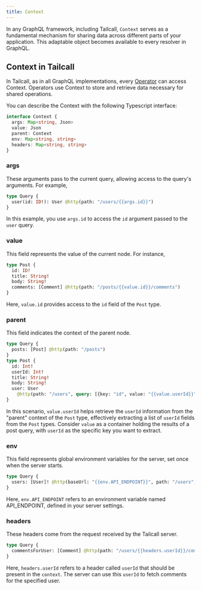 ```yaml
---
title: Context
---
```


In any GraphQL framework, including Tailcall, `Context` serves as a fundamental mechanism for sharing data across different parts of your application. This adaptable object becomes available to every resolver in GraphQL.

## Context in Tailcall

In Tailcall, as in all GraphQL implementations, every [Operator](operators/index.md) can access Context. Operators use Context to store and retrieve data necessary for shared operations.

You can describe the Context with the following Typescript interface:

```typescript
interface Context {
  args: Map<string, Json>
  value: Json
  parent: Context
  env: Map<string, string>
  headers: Map<string, string>
}
```

### args

These arguments pass to the current query, allowing access to the query's arguments. For example,

```graphql showLineNumbers
type Query {
  user(id: ID!): User @http(path: "/users/{{args.id}}")
}
```

In this example, you use `args.id` to access the `id` argument passed to the `user` query.

### value

This field represents the value of the current node. For instance,

```graphql showLineNumbers
type Post {
  id: ID!
  title: String!
  body: String!
  comments: [Comment] @http(path: "/posts/{{value.id}}/comments")
}
```

Here, `value.id` provides access to the `id` field of the `Post` type.

### parent

This field indicates the context of the parent node.

```graphql showLineNumbers
type Query {
  posts: [Post] @http(path: "/posts")
}
type Post {
  id: Int!
  userId: Int!
  title: String!
  body: String!
  user: User
    @http(path: "/users", query: [{key: "id", value: "{{value.userId}}"}], matchPath: ["id"], matchKey: "userId")
}
```

In this scenario, `value.userId` helps retrieve the `userId` information from the "parent" context of the `Post` type, effectively extracting a list of `userId` fields from the `Post` types. Consider `value` as a container holding the results of a post query, with `userId` as the specific key you want to extract.

### env

This field represents global environment variables for the server, set once when the server starts.

```graphql showLineNumbers
type Query {
  users: [User]! @http(baseUrl: "{{env.API_ENDPOINT}}", path: "/users")
}
```

Here, `env.API_ENDPOINT` refers to an environment variable named API_ENDPOINT, defined in your server settings.

### headers

These headers come from the request received by the Tailcall server.

```graphql showLineNumbers
type Query {
  commentsForUser: [Comment] @http(path: "/users/{{headers.userId}}/comments")
}
```

Here, `headers.userId` refers to a header called `userId` that should be present in the `context`. The server can use this `userId` to fetch comments for the specified user.

[operator]: /docs/operators

